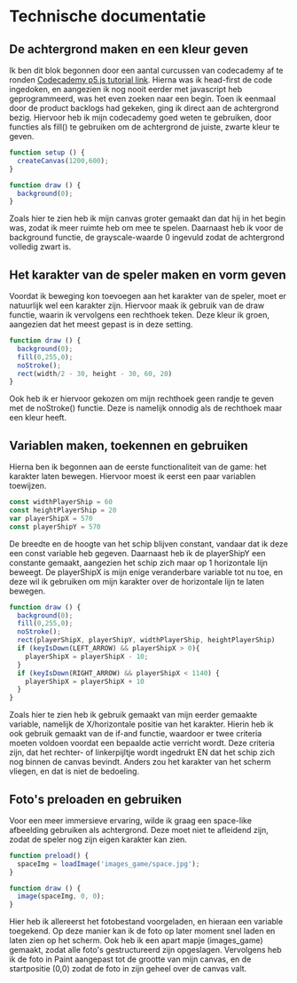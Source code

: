 # Technische documentatie

## De achtergrond maken en een kleur geven
Ik ben dit blok begonnen door een aantal curcussen van codecademy af te ronden [Codecademy p5.js tutorial link](https://www.codecademy.com/courses/learn-p5js-fundamentals/lessons/p5js-introduction-to-creative-coding/exercises/p5js-what-is). Hierna was ik head-first de code ingedoken, en aangezien ik nog nooit eerder met javascript heb geprogrammeerd, was het even zoeken naar een begin. Toen ik eenmaal door de product backlogs had gekeken, ging ik direct aan de achtergrond bezig. Hiervoor heb ik mijn codecademy goed weten te gebruiken, door functies als fill() te gebruiken om de achtergrond de juiste, zwarte kleur te geven.

```javascript
function setup () {
  createCanvas(1200,600);
}

function draw () {
  background(0);
}
```
Zoals hier te zien heb ik mijn canvas groter gemaakt dan dat hij in het begin was, zodat ik meer ruimte heb om mee te spelen. Daarnaast heb ik voor de background functie, de grayscale-waarde 0 ingevuld zodat de achtergrond volledig zwart is.

## Het karakter van de speler maken en vorm geven

Voordat ik beweging kon toevoegen aan het karakter van de speler, moet er natuurlijk wel een karakter zijn. Hiervoor maak ik gebruik van de draw functie, waarin ik vervolgens een rechthoek teken. Deze kleur ik groen, aangezien dat het meest gepast is in deze setting.

```javascript
function draw () {
  background(0);
  fill(0,255,0);
  noStroke();
  rect(width/2 - 30, height - 30, 60, 20)
}
```
Ook heb ik er hiervoor gekozen om mijn rechthoek geen randje te geven met de noStroke() functie. Deze is namelijk onnodig als de rechthoek maar een kleur heeft.

## Variablen maken, toekennen en gebruiken
Hierna ben ik begonnen aan de eerste functionaliteit van de game: het karakter laten bewegen. Hiervoor moest ik eerst een paar variablen toewijzen.

```javascript
const widthPlayerShip = 60
const heightPlayerShip = 20
var playerShipX = 570
const playerShipY = 570
```

De breedte en de hoogte van het schip blijven constant, vandaar dat ik deze een const variable heb gegeven. Daarnaast heb ik de playerShipY een constante gemaakt, aangezien het schip zich maar op 1 horizontale lijn beweegt. De playerShipX is mijn enige veranderbare variable tot nu toe, en deze wil ik gebruiken om mijn karakter over de horizontale lijn te laten bewegen.

```javascript
function draw () {
  background(0);
  fill(0,255,0);
  noStroke();
  rect(playerShipX, playerShipY, widthPlayerShip, heightPlayerShip)
  if (keyIsDown(LEFT_ARROW) && playerShipX > 0){
    playerShipX = playerShipX - 10;
  }
  if (keyIsDown(RIGHT_ARROW) && playerShipX < 1140) {
    playerShipX = playerShipX + 10
  }
}
```

Zoals hier te zien heb ik gebruik gemaakt van mijn eerder gemaakte variable, namelijk de X/horizontale positie van het karakter.  Hierin heb ik ook gebruik gemaakt van de if-and functie, waardoor er twee criteria moeten voldoen voordat een bepaalde actie verricht wordt. Deze criteria zijn, dat het rechter- of linkerpijltje wordt ingedrukt EN dat het schip zich nog binnen de canvas bevindt. Anders zou het karakter van het scherm vliegen, en dat is niet de bedoeling.

## Foto's preloaden en gebruiken
Voor een meer immersieve ervaring, wilde ik graag een space-like afbeelding gebruiken als achtergrond. Deze moet niet te afleidend zijn, zodat de speler nog zijn eigen karakter kan zien.

```javascript
function preload() {
  spaceImg = loadImage('images_game/space.jpg');
}

function draw () {
  image(spaceImg, 0, 0);
}
```

Hier heb ik allereerst het fotobestand voorgeladen, en hieraan een variable toegekend. Op deze manier kan ik de foto op later moment snel laden en laten zien op het scherm. Ook heb ik een apart mapje (images_game) gemaakt, zodat alle foto's gestructureerd zijn opgeslagen. Vervolgens heb ik de foto in Paint aangepast tot de grootte van mijn canvas, en de startpositie (0,0) zodat de foto in zijn geheel over de canvas valt.